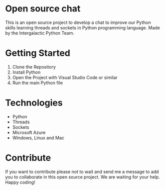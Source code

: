 # Open source chat
This is an open source project to develop a chat to improve our Python skills learning threads and sockets in Python programming language. Made by the Intergalactic Python Team.

# Getting Started
1.  Clone the Repository
2.  Install Python
3.  Open the Project with Visual Studio Code or similar
4.  Run the main Python file

# Technologies
- Python
- Threads
- Sockets
- Microsoft Azure
- Windows, Linux and Mac

# Contribute
If you want to contribute please not to wait and send me a message to add you to collaborate in this open source project. We are waiting for your help. Happy coding! 
